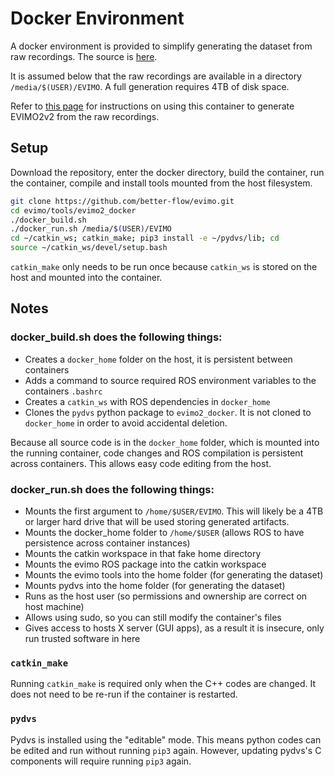 # Docker Environment
A docker environment is provided to simplify generating the dataset from raw recordings. The source is [here](https://github.com/better-flow/evimo/tree/master/tools/evimo2_docker).

It is assumed below that the raw recordings are available in a directory `/media/$(USER)/EVIMO`. A full generation requires 4TB of disk space.

Refer to [this page](evimo2v2-generation.md) for instructions on using this container to generate EVIMO2v2 from the raw recordings.

## Setup
Download the repository, enter the docker directory, build the container, run the container, compile and install tools mounted from the host filesystem.

```bash
git clone https://github.com/better-flow/evimo.git
cd evimo/tools/evimo2_docker
./docker_build.sh
./docker_run.sh /media/$(USER)/EVIMO
cd ~/catkin_ws; catkin_make; pip3 install -e ~/pydvs/lib; cd
source ~/catkin_ws/devel/setup.bash
```

`catkin_make` only needs to be run once because `catkin_ws` is stored on the host and mounted into the container.

## Notes
### docker_build.sh does the following things:
* Creates a `docker_home` folder on the host, it is persistent between containers
* Adds a command to source required ROS environment variables to the containers `.bashrc`
* Creates a `catkin_ws` with ROS dependencies in `docker_home`
* Clones the `pydvs` python package to `evimo2_docker`. It is not cloned to `docker_home` in order to avoid accidental deletion.

Because all source code is in the `docker_home` folder, which is mounted into the running container, code changes and ROS compilation is persistent across containers. This allows easy code editing from the host.

### docker_run.sh does the following things:
* Mounts the first argument to `/home/$USER/EVIMO`. This will likely be a 4TB or larger hard drive that will be used storing generated artifacts.
* Mounts the docker_home folder to `/home/$USER` (allows ROS to have persistence across container instances)
* Mounts the catkin workspace in that fake home directory
* Mounts the evimo ROS package into the catkin workspace
* Mounts the evimo tools into the home folder (for generating the dataset)
* Mounts pydvs into the home folder (for generating the dataset)
* Runs as the host user (so permissions and ownership are correct on host machine)
* Allows using sudo, so you can still modify the container's files
* Gives access to hosts X server (GUI apps), as a result it is insecure, only run trusted software in here

### `catkin_make`
Running `catkin_make` is required only when the C++ codes are changed. It does not need to be re-run if the container is restarted.

### `pydvs`
Pydvs is installed using the "editable" mode. This means python codes can be edited and run without running `pip3` again. However, updating pydvs's C components will require running `pip3` again.
